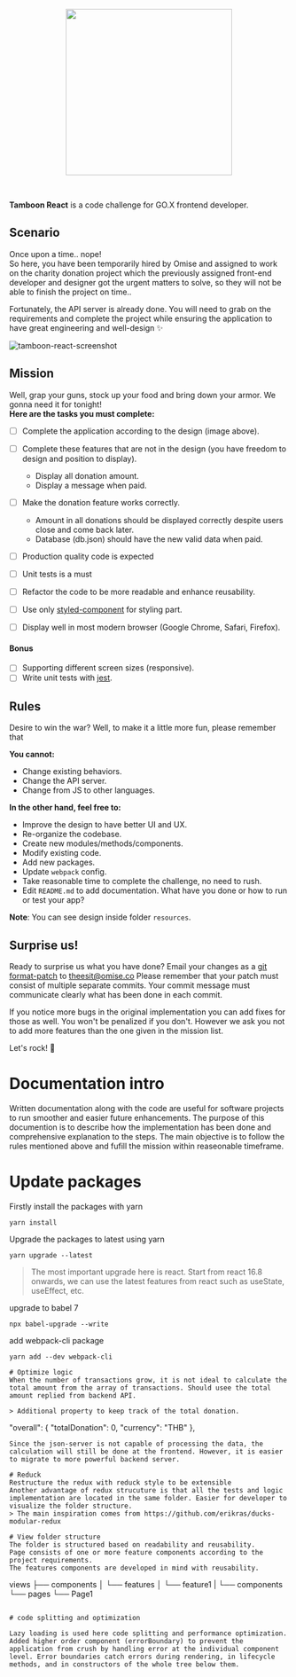 <p align="center">
  <a href='https://www.omise.co'>
    <img src="https://cdn.omise.co/assets/omise-logo/omise-wordmark.png" width="300" />
  </a>
</p>
<br />


**Tamboon React** is a code challenge for GO.X frontend developer.

## Scenario
Once upon a time.. nope!  
So here, you have been temporarily hired by Omise and assigned to work on the charity donation project which the previously assigned front-end developer and designer got the urgent matters to solve, so they will not be able to finish the project on time..

Fortunately, the API server is already done. You will need to grab on the requirements and complete the project while ensuring the application to have great engineering and well-design ✨

![tamboon-react-screenshot](https://git.omise.co/storage/user/56/files/b407c6c4-ad09-11e7-8792-dc5b468333df)

## Mission
Well, grap your guns, stock up your food and bring down your armor. We gonna need it for tonight!  
**Here are the tasks you must complete:**

- [ ] Complete the application according to the design (image above).
- [ ] Complete these features that are not in the design (you have freedom to design and position to display).
  - Display all donation amount.
  - Display a message when paid.
- [ ] Make the donation feature works correctly.
  - Amount in all donations should be displayed correctly despite users close and come back later.
  - Database (db.json) should have the new valid data when paid.
- [ ] Production quality code is expected
- [ ] Unit tests is a must  
- [ ] Refactor the code to be more readable and enhance reusability.
- [ ] Use only [styled-component](https://www.styled-components.com/) for styling part.
- [ ] Display well in most modern browser (Google Chrome, Safari, Firefox).


#### Bonus
- [ ] Supporting different screen sizes (responsive).
- [ ] Write unit tests with [jest](https://facebook.github.io/jest/).

## Rules
Desire to win the war? Well, to make it a little more fun, please remember that

**You cannot:**
- Change existing behaviors.
- Change the API server.
- Change from JS to other languages.

**In the other hand, feel free to:**
- Improve the design to have better UI and UX.
- Re-organize the codebase.
- Create new modules/methods/components.
- Modify existing code.
- Add new packages.
- Update `webpack` config.
- Take reasonable time to complete the challenge, no need to rush.
- Edit `README.md` to add documentation. What have you done or how to run or test your app?


**Note**: You can see design inside folder `resources`.


## Surprise us!
Ready to surprise us what you have done? Email your changes as a [git format-patch](https://git-scm.com/docs/git-format-patch) to theesit@omise.co
Please remember that your patch must consist of multiple separate commits. Your commit message must communicate clearly what has been done in each commit.

If you notice more bugs in the original implementation you can add fixes for those as well. You won't be penalized if you don't. However we ask you not to add more features than the one given in the mission list.

Let's rock! :metal:

# Documentation intro
Written documentation along with the code are useful for software projects to run smoother and easier future enhancements. The purpose of this documention is to describe how the implementation has been done and comprehensive explanation to the steps. The main objective is to follow the rules mentioned above and fufill the mission within reaseonable timeframe. 

# Update packages
Firstly install the packages with yarn
```
yarn install
```
Upgrade the packages to latest using yarn
```
yarn upgrade --latest
```
> The most important upgrade here is react. Start from react 16.8 onwards, we can use the latest features from react such as useState, useEffect, etc.

upgrade to babel 7
```
npx babel-upgrade --write
```
add webpack-cli package
```
yarn add --dev webpack-cli

# Optimize logic
When the number of transactions grow, it is not ideal to calculate the total amount from the array of transactions. Should usee the total amount replied from backend API. 

> Additional property to keep track of the total donation. 
```
  "overall": {
    "totalDonation": 0,
    "currency": "THB"
  },
```
Since the json-server is not capable of processing the data, the calculation will still be done at the frontend. However, it is easier to migrate to more powerful backend server. 

# Reduck
Restructure the redux with reduck style to be extensible
Another advantage of redux strucuture is that all the tests and logic implementation are located in the same folder. Easier for developer to visualize the folder structure. 
> The main inspiration comes from https://github.com/erikras/ducks-modular-redux

# View folder structure
The folder is structured based on readability and reusability.
Page consists of one or more feature components according to the project requirements. 
The features components are developed in mind with reusability. 

```
views
├── components
│   └── features
│       └── feature1
|           └── components 
└── pages
    └── Page1
```  

# code splitting and optimization

Lazy loading is used here code splitting and performance optimization. 
Added higher order component (errorBoundary) to prevent the application from crush by handling error at the individual component level. Error boundaries catch errors during rendering, in lifecycle methods, and in constructors of the whole tree below them.